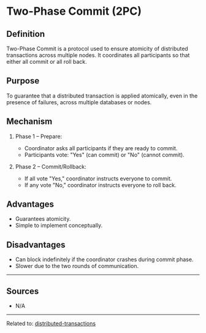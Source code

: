 # Two-Phase Commit (2PC)

## Definition
Two-Phase Commit is a protocol used to ensure atomicity of distributed transactions across multiple nodes. It coordinates all participants so that either all commit or all roll back.

## Purpose
To guarantee that a distributed transaction is applied atomically, even in the presence of failures, across multiple databases or nodes.

##  Mechanism

1. Phase 1 – Prepare:

   * Coordinator asks all participants if they are ready to commit.
   * Participants vote: "Yes" (can commit) or "No" (cannot commit).
2. Phase 2 – Commit/Rollback:

   * If all vote "Yes," coordinator instructs everyone to commit.
   * If any vote "No," coordinator instructs everyone to roll back.

## Advantages

* Guarantees atomicity.
* Simple to implement conceptually.

##  Disadvantages

* Can block indefinitely if the coordinator crashes during commit phase.
* Slower due to the two rounds of communication.

<hr>

## Sources
- N/A

<hr>

Related to: [distributed-transactions](distributed-transactions.md)